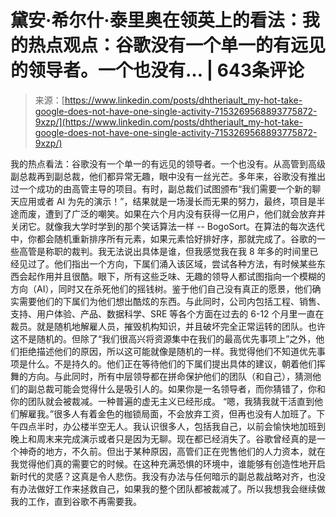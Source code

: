 <!--yml

类别：未分类

日期：2024年5月27日 14:58:47

-->

# 黛安·希尔什·泰里奥在领英上的看法：我的热点观点：谷歌没有一个单一的有远见的领导者。一个也没有… | 643条评论

> 来源：[https://www.linkedin.com/posts/dhtheriault_my-hot-take-google-does-not-have-one-single-activity-7153269568893775872-9xzp/](https://www.linkedin.com/posts/dhtheriault_my-hot-take-google-does-not-have-one-single-activity-7153269568893775872-9xzp/)

我的热点看法：谷歌没有一个单一的有远见的领导者。一个也没有。从高管到高级副总裁再到副总裁，他们都异常无趣，眼中没有一丝光芒。多年来，谷歌没有推出过一个成功的由高管主导的项目。有时，副总裁们试图颁布“我们需要一个新的聊天应用或者 AI 为先的演示！”，结果就是一场漫长而无果的努力，最终，项目是半途而废，遭到了广泛的嘲笑。如果在六个月内没有获得一亿用户，他们就会放弃并关闭它。就像我大学时学到的那个笑话算法一样 -- BogoSort。在算法的每次迭代中，你都会随机重新排序所有元素，如果元素恰好排好序，那就完成了。谷歌的一些高管是称职的裁判。我无法说出具体是谁，但我感觉我在我 8 年多的时间里已经见过了。他们指出一个方向，下属们涌入该区域，尝试各种方法，有时候某些东西会起作用并且很酷。眼下，所有这些乏味、无趣的领导人都试图指向一个模糊的方向（AI），同时又在杀死他们的摇钱树。鉴于他们自己没有真正的愿景，他们确实需要他们的下属们为他们想出酷炫的东西。与此同时，公司内包括工程、销售、支持、用户体验、产品、数据科学、SRE 等各个方面在过去的 6-12 个月里一直在裁员。就是随机地解雇人员，摧毁机构知识，并且破坏完全正常运转的团队。也许这不是随机的。但除了“我们很高兴将资源集中在我们的最高优先事项上”之外，他们拒绝描述他们的原因，所以这可能就像是随机的一样。我觉得他们不知道优先事项是什么。不是持久的。他们正在等待他们的下属们提出具体的建议，朝着他们挥舞的方向。与此同时，所有中层领导都在拼命保护他们的团队（和自己），猜测他们的副总裁可能会觉得什么是吸引人的。如果你是一名领导者，而你猜错了，你和你的团队就会被裁减。一种普遍的虚无主义已经形成。 “嗯，我猜我就干活直到他们解雇我。”很多人有着金色的枷锁局面，不会放弃工资，但再也没有人加班了。下午四点半时，办公楼半空无人。我认识很多人，包括我自己，以前会愉快地加班到晚上和周末来完成演示或者只是因为无聊。现在都已经消失了。谷歌曾经真的是一个神奇的地方，不久前。但出于某种原因，高管们正在兜售他们的人力资本，就在我觉得他们真的需要它的时候。在这种充满恐惧的环境中，谁能够有创造性地开启新时代的灵感？这真是令人悲伤。我没有办法与任何暗示的副总裁战略对齐，也没有办法做好工作来拯救自己，如果我的整个团队都被裁减了。所以我想我会继续做我的工作，直到谷歌不再需要我。

